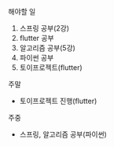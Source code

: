 해야할 일

1. 스프링 공부(2강)
2. flutter 공부
3. 알고리즘 공부(5강)
4. 파이썬 공부
5. 토이프로젝트(flutter)



주말

- 토이프로젝트 진행(flutter)

주중

- 스프링, 알고리즘 공부(파이썬)